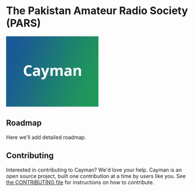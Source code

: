 # The Pakistan Amateur Radio Society (PARS)


![Thumbnail of The Pakistan Amateur Radio Society (PARS)](thumbnail.png)

## Roadmap

Here we'll add detailed roadmap.

## Contributing

Interested in contributing to Cayman? We'd love your help. Cayman is an open source project, built one contribution at a time by users like you. See [the CONTRIBUTING file](docs/CONTRIBUTING.md) for instructions on how to contribute.
